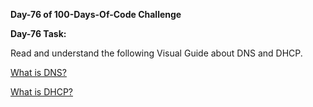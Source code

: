 **Day-76 of 100-Days-Of-Code Challenge**

**Day-76 Task:**

Read and understand the following Visual Guide about DNS and DHCP.

[What is DNS?](https://roadmap.sh/guides/dns-in-one-picture)

[What is DHCP?](https://roadmap.sh/guides/dhcp-in-one-picture)